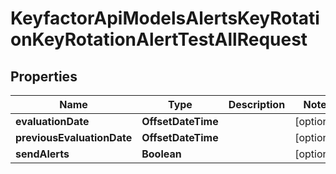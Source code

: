 

# KeyfactorApiModelsAlertsKeyRotationKeyRotationAlertTestAllRequest


## Properties

| Name | Type | Description | Notes |
|------------ | ------------- | ------------- | -------------|
|**evaluationDate** | **OffsetDateTime** |  |  [optional] |
|**previousEvaluationDate** | **OffsetDateTime** |  |  [optional] |
|**sendAlerts** | **Boolean** |  |  [optional] |



